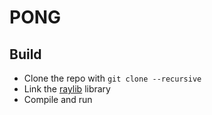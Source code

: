 # PONG
## Build
* Clone the repo with ```git clone --recursive```
* Link the [raylib](https://github.com/raysan5/raylib) library
* Compile and run
